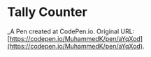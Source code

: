 # Tally Counter
 _A Pen created at CodePen.io. Original URL: [https://codepen.io/MuhammedK/pen/aYqXod](https://codepen.io/MuhammedK/pen/aYqXod).

 